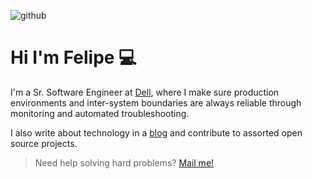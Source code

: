 ![github](https://user-images.githubusercontent.com/2183824/115489910-6a934400-a233-11eb-9a0b-99c57d46252d.png)

# Hi I'm Felipe 💻

I'm a Sr. Software Engineer at [Dell][dell], where I make sure production environments and inter-system boundaries are always reliable through monitoring and automated troubleshooting.

I also write about technology in a [blog][blog] and contribute to assorted open source projects.

> Need help solving hard problems? [Mail me!][mail]

[mail]: mailto:felipe.oltavares@gmail.com
[dell]: https://dell.com
[blog]: felipetavares.com
